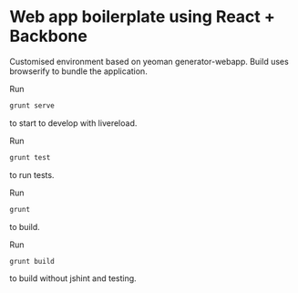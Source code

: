 # Web app boilerplate using React + Backbone

Customised environment based on yeoman generator-webapp.
Build uses browserify to bundle the application.

Run
```bash
grunt serve
```
to start to develop with livereload.

Run
```bash
grunt test
```
to run tests.

Run
```bash
grunt
```
to build.

Run
```bash
grunt build
```
to build without jshint and testing.
